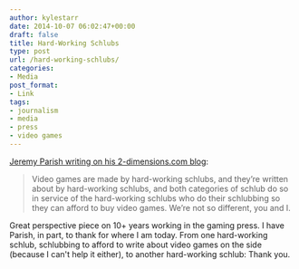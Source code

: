 ```yaml
---
author: kylestarr
date: 2014-10-07 06:02:47+00:00
draft: false
title: Hard-Working Schlubs
type: post
url: /hard-working-schlubs/
categories:
- Media
post_format:
- Link
tags:
- journalism
- media
- press
- video games
---
```


[Jeremy Parish writing on his 2-dimensions.com blog](http://2-dimensions.com/2014/10/06/by-request-how-my-time-in-the-gaming-press-has-changed-my-perspective/):


<blockquote>Video games are made by hard-working schlubs, and they’re written about by hard-working schlubs, and both categories of schlub do so in service of the hard-working schlubs who do their schlubbing so they can afford to buy video games. We’re not so different, you and I.</blockquote>


Great perspective piece on 10+ years working in the gaming press. I have Parish, in part, to thank for where I am today. From one hard-working schlub, schlubbing to afford to write about video games on the side (because I can't help it either), to another hard-working schlub: Thank you.
